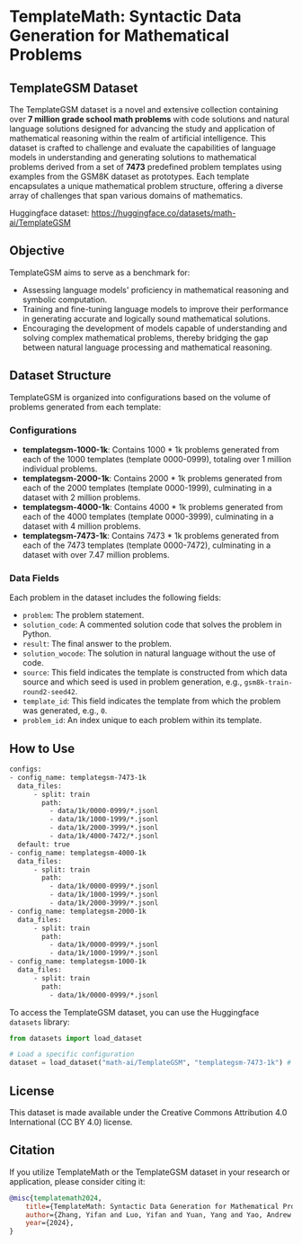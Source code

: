 # TemplateMath: Syntactic Data Generation for Mathematical Problems

## TemplateGSM Dataset

The TemplateGSM dataset is a novel and extensive collection containing over **7 million grade school math problems** with code solutions and natural language solutions designed for advancing the study and application of mathematical reasoning within the realm of artificial intelligence. This dataset is crafted to challenge and evaluate the capabilities of language models in understanding and generating solutions to mathematical problems derived from a set of **7473** predefined problem templates using examples from the GSM8K dataset as prototypes. Each template encapsulates a unique mathematical problem structure, offering a diverse array of challenges that span various domains of mathematics.

Huggingface dataset: https://huggingface.co/datasets/math-ai/TemplateGSM

## Objective

TemplateGSM aims to serve as a benchmark for:
- Assessing language models' proficiency in mathematical reasoning and symbolic computation.
- Training and fine-tuning language models to improve their performance in generating accurate and logically sound mathematical solutions.
- Encouraging the development of models capable of understanding and solving complex mathematical problems, thereby bridging the gap between natural language processing and mathematical reasoning.

## Dataset Structure

TemplateGSM is organized into configurations based on the volume of problems generated from each template:

### Configurations

- **templategsm-1000-1k**: Contains 1000 * 1k problems generated from each of the 1000 templates (template 0000-0999), totaling over 1 million individual problems.
- **templategsm-2000-1k**: Contains 2000 * 1k problems generated from each of the 2000 templates (template 0000-1999), culminating in a dataset with 2 million problems.
- **templategsm-4000-1k**: Contains 4000 * 1k problems generated from each of the 4000 templates (template 0000-3999), culminating in a dataset with 4 million problems.
- **templategsm-7473-1k**: Contains 7473 * 1k problems generated from each of the 7473 templates (template 0000-7472), culminating in a dataset with over 7.47 million problems.

### Data Fields

Each problem in the dataset includes the following fields:
- `problem`: The problem statement.
- `solution_code`: A commented solution code that solves the problem in Python.
- `result`: The final answer to the problem.
- `solution_wocode`: The solution in natural language without the use of code.
- `source`: This field indicates the template is constructed from which data source and which seed is used in problem generation, e.g., `gsm8k-train-round2-seed42`.
- `template_id`: This field indicates the template from which the problem was generated, e.g.,  `0`.
- `problem_id`: An index unique to each problem within its template.

## How to Use

```XML
configs:
- config_name: templategsm-7473-1k
  data_files:
      - split: train
        path:
          - data/1k/0000-0999/*.jsonl
          - data/1k/1000-1999/*.jsonl
          - data/1k/2000-3999/*.jsonl
          - data/1k/4000-7472/*.jsonl
  default: true
- config_name: templategsm-4000-1k
  data_files:
      - split: train
        path:
          - data/1k/0000-0999/*.jsonl
          - data/1k/1000-1999/*.jsonl
          - data/1k/2000-3999/*.jsonl
- config_name: templategsm-2000-1k
  data_files:
      - split: train
        path:
          - data/1k/0000-0999/*.jsonl
          - data/1k/1000-1999/*.jsonl
- config_name: templategsm-1000-1k
  data_files:
      - split: train
        path:
          - data/1k/0000-0999/*.jsonl
```

To access the TemplateGSM dataset, you can use the Huggingface `datasets` library:

```python
from datasets import load_dataset

# Load a specific configuration
dataset = load_dataset("math-ai/TemplateGSM", "templategsm-7473-1k") # or any valid config_name
```

## License

This dataset is made available under the Creative Commons Attribution 4.0 International (CC BY 4.0) license.

## Citation

If you utilize TemplateMath or the TemplateGSM dataset in your research or application, please consider citing it:

```bibtex
@misc{templatemath2024,
    title={TemplateMath: Syntactic Data Generation for Mathematical Problems},
    author={Zhang, Yifan and Luo, Yifan and Yuan, Yang and Yao, Andrew Chi-Chih},
    year={2024},
}
